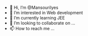 - 👋 Hi, I’m @Mansourilyes
- 👀 I’m interested in Web development 
- 🌱 I’m currently learning JEE
- 💞️ I’m looking to collaborate on ...
- 📫 How to reach me ...

<!---
Mansourilyes/Mansourilyes is a ✨ special ✨ repository because its `README.md` (this file) appears on your GitHub profile.
You can click the Preview link to take a look at your changes.
--->

